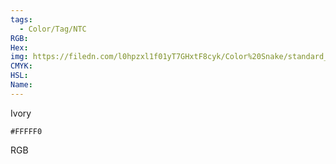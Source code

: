 ```yaml
---
tags:
  - Color/Tag/NTC
RGB:
Hex:
img: https://filedn.com/l0hpzxl1f01yT7GHxtF8cyk/Color%20Snake/standard_csv_to_svg/%23/FFFFF0.svg
CMYK:
HSL:
Name:
---
```

Ivory
```palette
#FFFFF0
```
RGB

